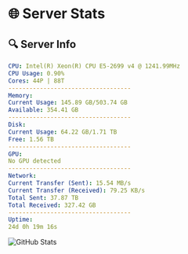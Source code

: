 # 🌐 Server Stats
## 🔍 Server Info
```yaml
CPU: Intel(R) Xeon(R) CPU E5-2699 v4 @ 1241.99MHz
CPU Usage: 0.90%
Cores: 44P | 88T
-----------------------------------
Memory:
Current Usage: 145.89 GB/503.74 GB
Available: 354.41 GB
-----------------------------------
Disk:
Current Usage: 64.22 GB/1.71 TB
Free: 1.56 TB
-----------------------------------
GPU:
No GPU detected
-----------------------------------
Network:
Current Transfer (Sent): 15.54 MB/s
Current Transfer (Received): 79.25 KB/s
Total Sent: 37.87 TB
Total Received: 327.42 GB
-----------------------------------
Uptime:
24d 0h 19m 16s
```
![GitHub Stats](https://img.shields.io/badge/Updated-2025-03-31_21:42:05-blue)